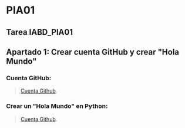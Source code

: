 # PIA01
## Tarea IABD_PIA01
## Apartado 1: Crear cuenta GitHub y crear "Hola Mundo"
### Cuenta GitHub:
>[Cuenta Github](https://github.com/jesusromerocidead).
### Crear un "Hola Mundo" en Python:
>[Cuenta Github](https://github.com/jesusromerocidead/PIA01/blob/main/holamundo.py).
